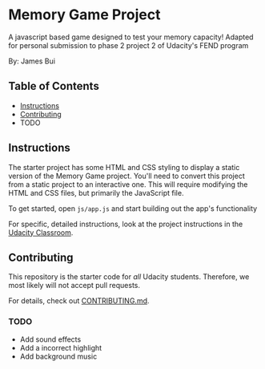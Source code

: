# Memory Game Project

A javascript based game designed to test your memory capacity!
Adapted for personal submission to phase 2 project 2 of Udacity's FEND program

By: James Bui

## Table of Contents

* [Instructions](#instructions)
* [Contributing](#contributing)
* TODO

## Instructions

The starter project has some HTML and CSS styling to display a static version of the Memory Game project. You'll need to convert this project from a static project to an interactive one. This will require modifying the HTML and CSS files, but primarily the JavaScript file.

To get started, open `js/app.js` and start building out the app's functionality

For specific, detailed instructions, look at the project instructions in the [Udacity Classroom](https://classroom.udacity.com/me).

## Contributing

This repository is the starter code for _all_ Udacity students. Therefore, we most likely will not accept pull requests.

For details, check out [CONTRIBUTING.md](CONTRIBUTING.md).

### TODO

* Add sound effects
* Add a incorrect highlight
* Add background music